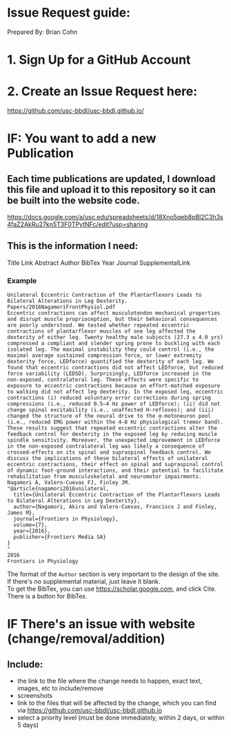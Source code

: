 # Issue Request guide:
Prepared By: Brian Cohn 



# 1. Sign Up for a GitHub Account
# 2. Create an Issue Request here:
https://github.com/usc-bbdl/usc-bbdl.github.io/


# IF: You want to add a new Publication
## Each time publications are updated, I download this file and upload it to this repository so it can be built into the website code.
https://docs.google.com/a/usc.edu/spreadsheets/d/18Xno5qeb8pBl2C3h3s4faZ2AkRu27kn5T3F0TPytNFc/edit?usp=sharing

## This is the information I need:
Title	Link Abstract	Author	BibTex	Year	Journal	SupplementalLink																		

### Example
```																	
Unilateral Eccentric Contraction of the Plantarflexors Leads to Bilateral Alterations in Leg Dexterity.	Papers/2016NagamoriFrontPhysiol.pdf
Eccentric contractions can affect musculotendon mechanical properties and disrupt muscle proprioception, but their behavioral consequences are poorly understood. We tested whether repeated eccentric contractions of plantarflexor muscles of one leg affected the dexterity of either leg. Twenty healthy male subjects (27.3 ± 4.0 yrs) compressed a compliant and slender spring prone to buckling with each isolated leg. The maximal instability they could control (i.e., the maximal average sustained compression force, or lower extremity dexterity force, LEDforce) quantified the dexterity of each leg. We found that eccentric contractions did not affect LEDforce, but reduced force variability (LEDSD). Surprisingly, LEDforce increased in the non-exposed, contralateral leg. These effects were specific to exposure to eccentric contractions because an effort-matched exposure to walking did not affect leg dexterity. In the exposed leg, eccentric contractions (i) reduced voluntary error corrections during spring compressions (i.e., reduced 0.5–4 Hz power of LEDforce); (ii) did not change spinal excitability (i.e., unaffected H-reflexes); and (iii) changed the structure of the neural drive to the α-motoneuron pool (i.e., reduced EMG power within the 4–8 Hz physiological tremor band). These results suggest that repeated eccentric contractions alter the feedback control for dexterity in the exposed leg by reducing muscle spindle sensitivity. Moreover, the unexpected improvement in LEDforce in the non-exposed contralateral leg was likely a consequence of crossed-effects on its spinal and supraspinal feedback control. We discuss the implications of these bilateral effects of unilateral eccentric contractions, their effect on spinal and supraspinal control of dynamic foot-ground interactions, and their potential to facilitate rehabilitation from musculoskeletal and neuromotor impairments.
Nagamori A, Valero-Cuevas FJ, Finley JM.
"@article{nagamori2016unilateral,
  title={Unilateral Eccentric Contraction of the Plantarflexors Leads to Bilateral Alterations in Leg Dexterity},
  author={Nagamori, Akira and Valero-Cuevas, Francisco J and Finley, James M},
  journal={Frontiers in Physiology},
  volume={7},
  year={2016},
  publisher={Frontiers Media SA}
}
"
2016
Frontiers in Physiology		

```
The format of the `Author` section is very important to the design of the site. 
If there's no supplemental material, just leave it blank.  
To get the BibTex, you can use https://scholar.google.com, and click Cite. There is a button for BibTex.


# IF There's an issue with website (change/removal/addition)

## Include: 
- the link to the file where the change needs to happen, exact text, images, etc to include/remove
- screenshots
- link to the files that will be affected by the change, which you can find via https://github.com/usc-bbdl/usc-bbdl.github.io
- select a priority level (must be done immediately, within 2 days, or within 5 days)
